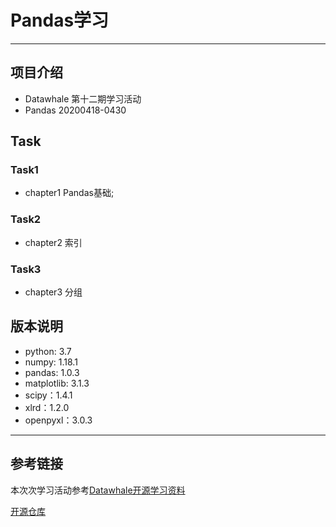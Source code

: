 # Pandas学习
---
## 项目介绍
- Datawhale 第十二期学习活动
- Pandas 20200418-0430

## Task
### Task1
* chapter1 Pandas基础;

### Task2
* chapter2 索引

### Task3
* chapter3 分组


## 版本说明
* python: 3.7
* numpy: 1.18.1
* pandas: 1.0.3
* matplotlib: 3.1.3
* scipy：1.4.1
* xlrd：1.2.0
* openpyxl：3.0.3


---
## 参考链接
本次次学习活动参考[Datawhale开源学习资料](https://github.com/datawhalechina/team-learning/tree/master/Pandas%E6%95%99%E7%A8%8B%EF%BC%88%E4%B8%8A%EF%BC%89)

[开源仓库](https://github.com/datawhalechina/joyful-pandas)